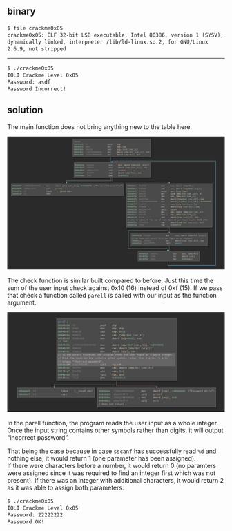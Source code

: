 ## binary

	$ file crackme0x05 
	crackme0x05: ELF 32-bit LSB executable, Intel 80386, version 1 (SYSV), dynamically linked, interpreter /lib/ld-linux.so.2, for GNU/Linux 2.6.9, not stripped

---

	$ ./crackme0x05 
	IOLI Crackme Level 0x05
	Password: asdf
	Password Incorrect!

## solution


The main function does not bring anything new to the table here.


![check](https://github.com/0x00rick/reverse_engineering/blob/master/IOLI_crackmes/0x05/images/check.png)


The check function is similar built compared to before.
Just this time the sum of the user input check against 0x10 (16) instead of 0xf (15).
If we pass that check a function called `parell` is called with our input as the function argument.

![parell](https://github.com/0x00rick/reverse_engineering/blob/master/IOLI_crackmes/0x05/images/parell.png)

In the parell function, the program reads the user input as a whole integer. Once the input string contains other symbols rather than digits, it will output “incorrect password”.

That being the case because in case `sscanf` has successfully read `%d` and nothing else, it would return 1 (one parameter has been assigned).  
If there were characters before a number, it would return 0 (no paramters were assigned since it was required to find an integer first which was not present). If there was an integer with additional characters, it would return 2 as it was able to assign both parameters.



	$ ./crackme0x05 
	IOLI Crackme Level 0x05
	Password: 22222222
	Password OK!
